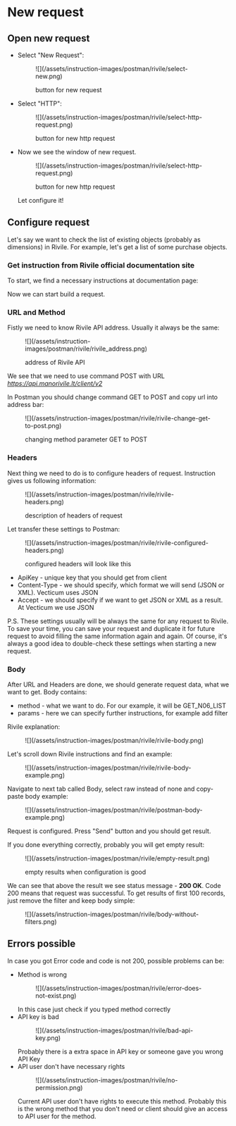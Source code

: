 # New request

## Open new request

<ul>

  <li>
    Select "New Request":
    <figure>
      ![](/assets/instruction-images/postman/rivile/select-new.png)
      <figcaption>
        <p>button for new request</p>
      </figcaption>
    </figure>
  </li>

  <li>
    Select "HTTP":
    <figure>
      ![](/assets/instruction-images/postman/rivile/select-http-request.png)
      <figcaption>
        <p>button for new http request</p>
      </figcaption>
    </figure>
  </li>

  <li>
    Now we see the window of new request.
    <figure>
      ![](/assets/instruction-images/postman/rivile/select-http-request.png)
      <figcaption>
        <p>button for new http request</p>
      </figcaption>
    </figure>
    Let configure it!
  </li>
</ul>

## Configure request

Let's say we want to check the list of existing objects (probably as dimensions) in Rivile. For example, let's get a list of some purchase objects.

### Get instruction from Rivile official documentation site

To start, we find a necessary instructions at documentation page:

<LinkToAnotherPage path="https://gidas.rivile.lt/internetiniai_moduliai/api_rest/get_n06_list" text="Rivile API v2: GET_N06_LIST"/>

Now we can start build a request.

### URL and Method

Fistly we need to know Rivile API address. Usually it always be the same:

<figure>
      ![](/assets/instruction-images/postman/rivile/rivile_address.png)
      <figcaption>
        <p>address of Rivile API</p>
      </figcaption>
    </figure>

We see that we need to use command POST with URL *https://api.manorivile.lt/client/v2*

In Postman you should change command GET to POST and copy url into address bar:

<figure>
  ![](/assets/instruction-images/postman/rivile/rivile-change-get-to-post.png)
  <figcaption>
    <p>changing method parameter GET to POST</p>
  </figcaption>
</figure>

### Headers

Next thing we need to do is to configure headers of request.
Instruction gives us following information:

<figure>
  ![](/assets/instruction-images/postman/rivile/rivile-headers.png)
  <figcaption>
    <p>description of headers of request</p>
  </figcaption>
</figure>

Let transfer these settings to Postman:

<figure>
  ![](/assets/instruction-images/postman/rivile/rivile-configured-headers.png)
  <figcaption>
    <p>configured headers will look like this</p>
  </figcaption>
</figure>

<ul>
<li>ApiKey - unique key that you should get from client</li>
<li>Content-Type - we should specify, which format we will send (JSON or XML). Vecticum uses JSON</li>
<li>Accept - we should specify if we want to get JSON or XML as a result. At Vecticum we use JSON</li>
</ul>

P.S. These settings usually will be always the same for any request to Rivile. To save your time, you can save your request and duplicate it for future request to avoid filling the same information again and again.
Of course, it's always a good idea to double-check these settings when starting a new request.
### Body

After URL and Headers are done, we should generate request data, what we want to get. 
Body contains:
<ul>
<li>method - what we want to do. For our example, it will be GET_N06_LIST</li>
<li>params - here we can specify further instructions, for example add filter</li>
</ul>

Rivile explanation:

<figure>
  ![](/assets/instruction-images/postman/rivile/rivile-body.png)
</figure>

Let's scroll down Rivile instructions and find an example:

<figure>
  ![](/assets/instruction-images/postman/rivile/rivile-body-example.png)
</figure>

Navigate to next tab called Body, select raw instead of none and copy-paste body example:
<figure>
  ![](/assets/instruction-images/postman/rivile/postman-body-example.png)
</figure>

Request is configured. Press "Send" button and you should get result.

If you done everything correctly, probably you will get empty result:

<figure>
  ![](/assets/instruction-images/postman/rivile/empty-result.png)
  <figcaption>
    <p>empty results when configuration is good</p>
  </figcaption>
</figure>

We can see that above the result we see status message - **200 OK**. Code 200 means that request was successful.
To get results of first 100 records, just remove the filter and keep body simple:

<figure>
  ![](/assets/instruction-images/postman/rivile/body-without-filters.png)
</figure>

## Errors possible
In case you got Error code and code is not 200, possible problems can be:

<ul>
<li>Method is wrong</li>
<figure>
  ![](/assets/instruction-images/postman/rivile/error-does-not-exist.png)
</figure>
In this case just check if you typed method correctly

<li>API key is bad</li>
<figure>
  ![](/assets/instruction-images/postman/rivile/bad-api-key.png)
</figure>
Probably there is a extra space in API key or someone gave you wrong API Key

<li>API user don't have necessary rights</li>
<figure>
  ![](/assets/instruction-images/postman/rivile/no-permission.png)
</figure>
Current API user don't have rights to execute this method. Probably this is the wrong method that you don't need or client should give an access to API user for the method.


</ul>





